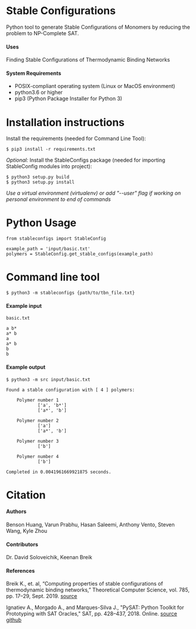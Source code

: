 # Stable Configurations
Python tool to generate Stable Configurations of Monomers by reducing the problem to NP-Complete SAT. 

#### Uses
Finding Stable Configurations of Thermodynamic Binding Networks

#### System Requirements
+ POSIX-compliant operating system (Linux or MacOS environment) 
+ python3.6 or higher
+ pip3 (Python Package Installer for Python 3)

# Installation instructions

Install the requirements (needed for Command Line Tool):

    $ pip3 install -r requirements.txt

*Optional:* Install the StableConfigs package (needed for importing StableConfig modules into project):

    $ python3 setup.py build
    $ python3 setup.py install

*Use a virtual environment (virtualenv) or add "--user" flag if working on personal environment to end of commands*

# Python Usage

    from stableconfigs import StableConfig

    example_path = 'input/basic.txt'
    polymers = StableConfig.get_stable_configs(example_path)

  
# Command line tool
    
    $ python3 -m stableconfigs {path/to/tbn_file.txt}

#### Example input

    basic.txt

    a b*
    a* b
    a
    a* b
    b
    b


#### Example output
    
    $ python3 -m src input/basic.txt

    Found a stable configuration with [ 4 ] polymers:

        Polymer number 1
                ['a', 'b*']
                ['a*', 'b']

        Polymer number 2
                ['a']
                ['a*', 'b']

        Polymer number 3
                ['b']

        Polymer number 4
                ['b']

    Completed in 0.0041961669921875 seconds.

# Citation

#### Authors
Benson Huang, Varun Prabhu, Hasan Saleemi, Anthony Vento, Steven Wang, Kyle Zhou

#### Contributors
Dr. David Soloveichik, Keenan Breik

#### References
Breik K., et. al, “Computing properties of stable configurations of thermodynamic binding networks,” 
Theoretical Computer Science, vol. 785, pp. 17–29, Sept. 2019. [source](https://arxiv.org/pdf/1709.08731.pdf)

Ignatiev A., Morgado A., and Marques-Silva J., "PySAT: Python Toolkit for Prototyping with SAT Oracles," SAT, pp. 428–437, 2018. Online.
[source](https://doi.org/10.1007/978-3-319-94144-8_26)
[github](https://github.com/pysathq/pysat)
